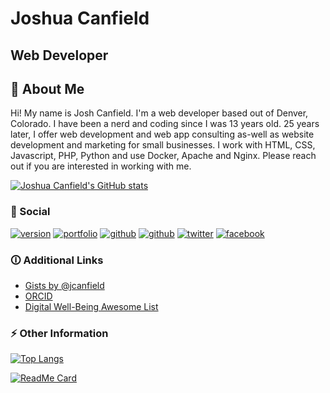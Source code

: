 # Joshua Canfield
## Web Developer

## 🚀 About Me
Hi! My name is Josh Canfield. I'm a web developer based out of Denver, Colorado. I have been a nerd and coding since I was 13 years old. 25 years later, I offer web development and web app consulting as-well as website development and marketing for small businesses. I work with HTML, CSS, Javascript, PHP, Python and use Docker, Apache and Nginx. Please reach out if you are interested in working with me.

[![Joshua Canfield's GitHub stats](https://github-readme-stats.vercel.app/api?username=jcanfield&count_private=true&show_icons=true&theme=dark)](https://github.com/jcanfield)

### 🔗 Social
[![version](https://img.shields.io/static/v1?label=Version&message=v1.0&color=blue)](https://github.com/jcanfield)
[![portfolio](https://img.shields.io/static/v1?label=Portfolio&message=creativeboulder.com&color=lightgrey)](https://creativeboulder.com/)
[![github](https://img.shields.io/static/v1?label=Github&message=jcanfield&color=yellow)](https://github.com/jcanfield)
[![github](https://img.shields.io/static/v1?label=Github&message=codeclarity&color=green)](https://github.com/codeclarity)
[![twitter](https://img.shields.io/static/v1?label=Twitter&message=creativeboulder&color=blue)](https://twitter.com/creativeboulder)
[![facebook](https://img.shields.io/static/v1?label=Facebook&message=Josh%20Canfield&color=blue)](https://fb.me/jcanfieldschatz)

### 🛈 Additional Links
* [Gists by @jcanfield](https://gist.github.com/jcanfield)
* [ORCID](https://orcid.org/0009-0007-8298-4611)
* [Digital Well-Being Awesome List](https://github.com/jcanfield/awesome-digital-wellbeing)

### ⚡ Other Information

[![Top Langs](https://github-readme-stats.vercel.app/api/top-langs/?username=jcanfield&theme=dark)](https://github.com/jcanfield)

[![ReadMe Card](https://github-readme-stats.vercel.app/api/pin/?username=jcanfield&repo=awesome-digital-wellbeing&theme=dark)](https://github.com/jcanfield/awesome-digital-wellbeing)
